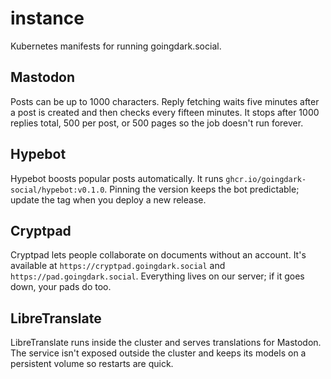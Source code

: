 # instance

Kubernetes manifests for running goingdark.social.

## Mastodon

Posts can be up to 1000 characters. Reply fetching waits five minutes after a post is created and then checks every fifteen minutes. It stops after 1000 replies total, 500 per post, or 500 pages so the job doesn't run forever.

## Hypebot

Hypebot boosts popular posts automatically. It runs `ghcr.io/goingdark-social/hypebot:v0.1.0`.
Pinning the version keeps the bot predictable; update the tag when you deploy a new release.

## Cryptpad

Cryptpad lets people collaborate on documents without an account. It's available at `https://cryptpad.goingdark.social` and `https://pad.goingdark.social`. Everything lives on our server; if it goes down, your pads do too.

## LibreTranslate

LibreTranslate runs inside the cluster and serves translations for Mastodon. The service isn't exposed outside the cluster and keeps its models on a persistent volume so restarts are quick.
